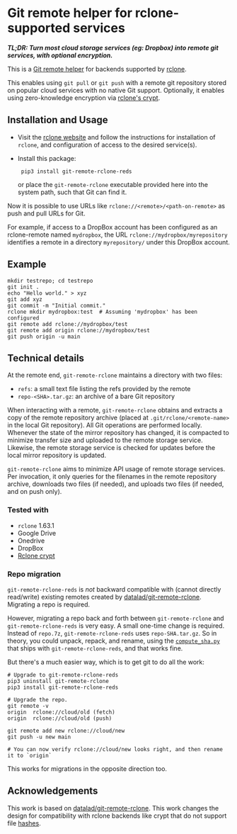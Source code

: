 # Git remote helper for rclone-supported services

_**TL;DR: Turn most cloud storage services (eg: Dropbox) into remote git services, with
optional encryption.**_

This is a [Git remote helper](https://git-scm.com/docs/git-remote-helpers) for
backends supported by [rclone](https://rclone.org).

This enables using `git pull` or `git push` with a remote git repository stored on
popular cloud services with no native Git support. Optionally, it enables using
zero-knowledge encryption via [rclone's crypt](https://rclone.org/crypt/).

## Installation and Usage

- Visit the [rclone website](https://rclone.org) and follow the instructions for
  installation of `rclone`, and configuration of access to the desired service(s).

- Install this package:
  ```
   pip3 install git-remote-rclone-reds
  ```
  or place the `git-remote-rclone` executable provided here into the system path, such
  that Git can find it. 

Now it is possible to use URLs like
`rclone://<remote>/<path-on-remote>` as push and pull URLs for Git.

For example, if access to a DropBox account has been configured as an rclone-remote
named `mydropbox`, the URL `rclone://mydropbox/myrepository` identifies a remote
in a directory `myrepository/` under this DropBox account.

## Example
```
mkdir testrepo; cd testrepo
git init .
echo "Hello world." > xyz
git add xyz
git commit -m "Initial commit."
rclone mkdir mydropbox:test  # Assuming 'mydropbox' has been configured
git remote add rclone://mydropbox/test
git remote add origin rclone://mydropbox/test
git push origin -u main
```

## Technical details

At the remote end, `git-remote-rclone` maintains a directory with two files:

- `refs`: a small text file listing the refs provided by the remote
- `repo-<SHA>.tar.gz`: an archive of a bare Git repository

When interacting with a remote, `git-remote-rclone` obtains and extracts a copy
of the remote repository archive (placed at `.git/rclone/<remote-name>` in the
local Git repository). All Git operations are performed locally. Whenever the
state of the mirror repository has changed, it is compacted to minimize transfer
size and uploaded to the remote storage service. Likewise, the remote storage
service is checked for updates before the local mirror repository is updated.

`git-remote-rclone` aims to minimize API usage of remote storage services. Per
invocation, it only queries for the filenames in the remote repository archive,
downloads two files (if needed), and uploads two files (if needed, and on push only).

### Tested with

- `rclone` 1.63.1
- Google Drive
- Onedrive
- DropBox
- [Rclone crypt](https://rclone.org/crypt/)

### Repo migration

`git-remote-rclone-reds` is *not* backward compatible with (cannot directly read/write) existing remotes created by [datalad/git-remote-rclone](https://github.com/datalad/git-remote-rclone). Migrating a repo is required.

However, migrating a repo back and forth between `git-remote-rclone` and
`git-remote-rclone-reds` is very easy. A small one-time change is required. Instead of
`repo.7z`, `git-remote-rclone-reds` uses `repo-SHA.tar.gz`. So in theory, you could
unpack, repack, and rename, using the
[`compute_sha.py`](https://github.com/redstreet/git-remote-rclone/blob/main/compute_sha.py)
that ships with `git-remote-rclone-reds`, and that works fine.

But there's a much easier way, which is to get git to do all the work:

```
# Upgrade to git-remote-rclone-reds
pip3 uninstall git-remote-rclone
pip3 install git-remote-rclone-reds

# Upgrade the repo.
git remote -v
origin  rclone://cloud/old (fetch)
origin  rclone://cloud/old (push)

git remote add new rclone://cloud/new
git push -u new main

# You can now verify rclone://cloud/new looks right, and then rename it to `origin`
```
This works for migrations in the opposite direction too.

## Acknowledgements

This work is based on [datalad/git-remote-rclone](https://github.com/datalad/git-remote-rclone). This work changes the
design for compatibility with rclone backends like crypt that do not support file
[hashes](https://github.com/datalad/git-remote-rclone/issues/6).
